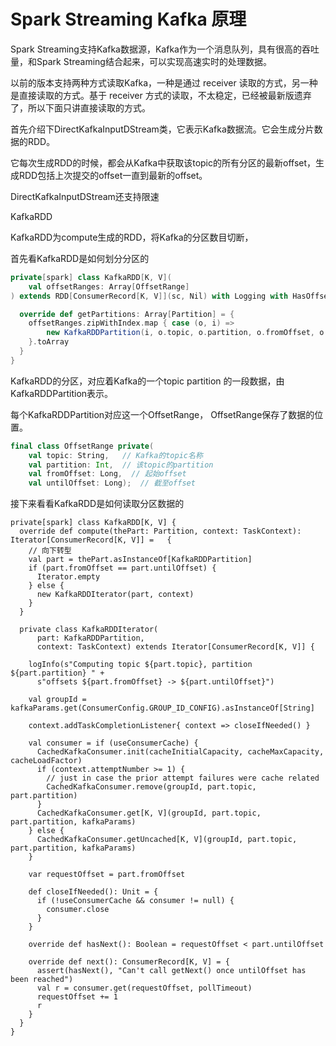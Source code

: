 # Spark Streaming Kafka 原理 #

Spark Streaming支持Kafka数据源，Kafka作为一个消息队列，具有很高的吞吐量，和Spark Streaming结合起来，可以实现高速实时的处理数据。



以前的版本支持两种方式读取Kafka，一种是通过 receiver 读取的方式，另一种是直接读取的方式。基于 receiver 方式的读取，不太稳定，已经被最新版遗弃了，所以下面只讲直接读取的方式。



首先介绍下DirectKafkaInputDStream类，它表示Kafka数据流。它会生成分片数据的RDD。

它每次生成RDD的时候，都会从Kafka中获取该topic的所有分区的最新offset，生成RDD包括上次提交的offset一直到最新的offset。



DirectKafkaInputDStream还支持限速









KafkaRDD



KafkaRDD为compute生成的RDD，将Kafka的分区数目切断，



首先看KafkaRDD是如何划分分区的

```scala
private[spark] class KafkaRDD[K, V](
    val offsetRanges: Array[OffsetRange] 
) extends RDD[ConsumerRecord[K, V]](sc, Nil) with Logging with HasOffsetRanges {

  override def getPartitions: Array[Partition] = {
    offsetRanges.zipWithIndex.map { case (o, i) =>
        new KafkaRDDPartition(i, o.topic, o.partition, o.fromOffset, o.untilOffset)
    }.toArray
  }
}
```



KafkaRDD的分区，对应着Kafka的一个topic partition 的一段数据，由KafkaRDDPartition表示。



每个KafkaRDDPartition对应这一个OffsetRange， OffsetRange保存了数据的位置。

```scala
final class OffsetRange private(
    val topic: String,   // Kafka的topic名称
    val partition: Int,  // 该topic的partition
    val fromOffset: Long,  // 起始offset
    val untilOffset: Long);  // 截至offset
```

接下来看看KafkaRDD是如何读取分区数据的

```
private[spark] class KafkaRDD[K, V] {
  override def compute(thePart: Partition, context: TaskContext): Iterator[ConsumerRecord[K, V]] =   {
    // 向下转型
    val part = thePart.asInstanceOf[KafkaRDDPartition]
    if (part.fromOffset == part.untilOffset) {
      Iterator.empty
    } else {
      new KafkaRDDIterator(part, context)
    }
  }
  
  private class KafkaRDDIterator(
      part: KafkaRDDPartition,
      context: TaskContext) extends Iterator[ConsumerRecord[K, V]] {

    logInfo(s"Computing topic ${part.topic}, partition ${part.partition} " +
      s"offsets ${part.fromOffset} -> ${part.untilOffset}")

    val groupId = kafkaParams.get(ConsumerConfig.GROUP_ID_CONFIG).asInstanceOf[String]

    context.addTaskCompletionListener{ context => closeIfNeeded() }

    val consumer = if (useConsumerCache) {
      CachedKafkaConsumer.init(cacheInitialCapacity, cacheMaxCapacity, cacheLoadFactor)
      if (context.attemptNumber >= 1) {
        // just in case the prior attempt failures were cache related
        CachedKafkaConsumer.remove(groupId, part.topic, part.partition)
      }
      CachedKafkaConsumer.get[K, V](groupId, part.topic, part.partition, kafkaParams)
    } else {
      CachedKafkaConsumer.getUncached[K, V](groupId, part.topic, part.partition, kafkaParams)
    }

    var requestOffset = part.fromOffset

    def closeIfNeeded(): Unit = {
      if (!useConsumerCache && consumer != null) {
        consumer.close
      }
    }

    override def hasNext(): Boolean = requestOffset < part.untilOffset

    override def next(): ConsumerRecord[K, V] = {
      assert(hasNext(), "Can't call getNext() once untilOffset has been reached")
      val r = consumer.get(requestOffset, pollTimeout)
      requestOffset += 1
      r
    }
  }  
}


```

